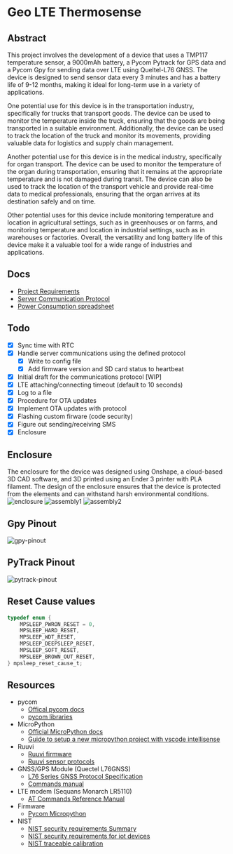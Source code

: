 # Geo LTE Thermosense

## Abstract
This project involves the development of a device that uses a TMP117 temperature sensor, a 9000mAh battery, a Pycom Pytrack for GPS data and a Pycom Gpy for sending data over LTE using Queltel-L76 GNSS. The device is designed to send sensor data every 3 minutes and has a battery life of 9-12 months, making it ideal for long-term use in a variety of applications.

One potential use for this device is in the transportation industry, specifically for trucks that transport goods. The device can be used to monitor the temperature inside the truck, ensuring that the goods are being transported in a suitable environment. Additionally, the device can be used to track the location of the truck and monitor its movements, providing valuable data for logistics and supply chain management.

Another potential use for this device is in the medical industry, specifically for organ transport. The device can be used to monitor the temperature of the organ during transportation, ensuring that it remains at the appropriate temperature and is not damaged during transit. The device can also be used to track the location of the transport vehicle and provide real-time data to medical professionals, ensuring that the organ arrives at its destination safely and on time.

Other potential uses for this device include monitoring temperature and location in agricultural settings, such as in greenhouses or on farms, and monitoring temperature and location in industrial settings, such as in warehouses or factories. Overall, the versatility and long battery life of this device make it a valuable tool for a wide range of industries and applications.

## Docs
- [Project Requirements](./doc/requirements.md)
- [Server Communication Protocol](./doc/protocol.md)
- [Power Consumption spreadsheet](https://docs.google.com/spreadsheets/d/1yKt7jXkSbqm5DyMouLU8X8WFjGBCADySog3blvWz7OY/edit?usp=sharing)

## Todo

- [x] Sync time with RTC
- [x] Handle server communications using the defined protocol
  - [x] Write to config file
  - [x] Add firmware version and SD card status to heartbeat
- [x] Initial draft for the communications protocol [WIP]
- [x] LTE attaching/connecting timeout (default to 10 seconds)
- [x] Log to a file
- [x] Procedure for OTA updates
- [x] Implement OTA updates with protocol
- [x] Flashing custom firware (code security)
- [x] Figure out sending/receiving SMS
- [x] Enclosure

## Enclosure
The enclosure for the device was designed using Onshape, a cloud-based 3D CAD software, and 3D printed using an Ender 3 printer with PLA filament. The design of the enclosure ensures that the device is protected from the elements and can withstand harsh environmental conditions.
![enclosure](./doc/GeoLTEThermosensorAssembly.png)
![assembly1](./doc/Assembly_1.jpg)
![assembly2](./doc/Assembly_2.jpg)
## Gpy Pinout   

![gpy-pinout](./doc/gpy-pinout.png)

## PyTrack Pinout

![pytrack-pinout](./doc/pytrack-pinout-1.png)

## Reset Cause values

```c
typedef enum {
    MPSLEEP_PWRON_RESET = 0,
    MPSLEEP_HARD_RESET,
    MPSLEEP_WDT_RESET,
    MPSLEEP_DEEPSLEEP_RESET,
    MPSLEEP_SOFT_RESET,
    MPSLEEP_BROWN_OUT_RESET,
} mpsleep_reset_cause_t;
```

## Resources

- pycom
  - [Offical pycom docs](https://docs.pycom.io)
  - [pycom libraries](https://github.com/pycom/pycom-libraries)
- MicroPython
  - [Official MicroPython docs](https://docs.micropython.org/en/latest/index.html)
  - [Guide to setup a new micropython project with vscode intellisense](https://lemariva.com/blog/2019/08/micropython-vsc-ide-intellisense)
- Ruuvi
  - [Ruuvi firmware](https://lab.ruuvi.com/ruuvitag-fw/)
  - [Ruuvi sensor protocols](https://github.com/ruuvi/ruuvi-sensor-protocols)
- GNSS/GPS Module (Quectel L76GNSS)
  - [L76 Series GNSS Protocol Specification](./doc/Quectel_L76_Series_GNSS_Protocol_Specification_V3.3.pdf)
  - [Commands manual](./doc/Quectel_GNSS_SDK_Commands_Manual_V1.4.pdf)
- LTE modem (Sequans Monarch LR5110)
  - [AT Commands Reference Manual](./doc/Monarch-LR5110-ATCmdRefMan-rev6_noConfidential.pdf)
- Firmware
  - [Pycom Micropython](https://github.com/pycom/pycom-micropython-sigfox)
- NIST
   - [NIST security requirements Summary](https://www.nist.gov/news-events/news/2019/08/nist-releases-draft-security-feature-recommendations-iot-devices)
   - [NIST security requirements for iot devices](https://nvlpubs.nist.gov/nistpubs/ir/2020/NIST.IR.8259.pdf)
   - [NIST traceable calibration](https://www.nist.gov/calibrations)

